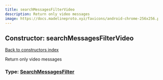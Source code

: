 ```yaml
---
title: searchMessagesFilterVideo
description: Return only video messages
image: https://docs.madelineproto.xyz/favicons/android-chrome-256x256.png
---
```

## Constructor: searchMessagesFilterVideo  
[Back to constructors index](index.md)



Return only video messages




### Type: [SearchMessagesFilter](../types/SearchMessagesFilter.md)



